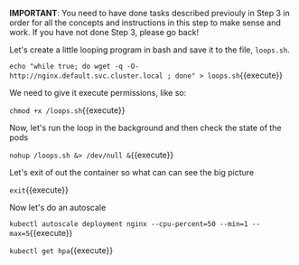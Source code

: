 **IMPORTANT**: You need to have done tasks described previouly in Step 3 in order for all the concepts and instructions
in this step to make sense and work. If you have not done Step 3, please go back!

Let's create a little looping program in bash and save it to the file, `loops.sh`.

`echo "while true; do wget -q -O- http://nginx.default.svc.cluster.local ; done" > loops.sh`{{execute}}

We need to give it execute permissions, like so:

`chmod +x /loops.sh`{{execute}}

Now, let's run the loop in the background and then check the state of the pods

`nohup /loops.sh &> /dev/null &`{{execute}}


Let's exit of out the container so what can can see the big picture

`exit`{{execute}}

Now let's do an autoscale

`kubectl autoscale deployment nginx --cpu-percent=50 --min=1 --max=5`{{execute}}


`kubectl get hpa`{{execute}}






